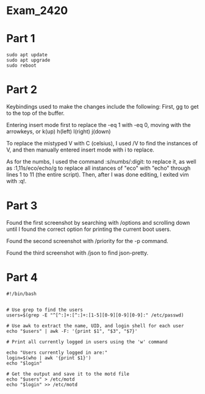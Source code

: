 # Exam_2420
# Part 1
``` 
sudo apt update
sudo apt upgrade 
sudo reboot
```
# Part 2 
Keybindings used to make the changes include the following:
First, gg to get to the top of the buffer.

Entering insert mode first to replace the -eq 1 with -eq 0, moving with the arrowkeys, or k(up) h(left) l(right) j(down)

To replace the mistyped V with C (celsius), I used /V to find the instances of V, and then manually entered insert mode with i to replace.

As for the numbs, I used the command :s/numbs/:digit: to replace it, as well as :1,11s/eco/echo/g to replace all instances of "eco" with "echo" through lines 1 to 11 (the entire script). Then, after I was done editing, I exited vim with :q!.

# Part 3
Found the first screenshot by searching with /options and scrolling down until I found the correct option for printing the current boot users.

Found the second screenshot with /priority for the -p command.

Found the third screenshot with /json to find json-pretty.



# Part 4

```
#!/bin/bash


# Use grep to find the users
users=$(grep -E "^[^:]+:[^:]+:[1-5][0-9][0-9][0-9]:" /etc/passwd)

# Use awk to extract the name, UID, and login shell for each user
echo "$users" | awk -F: '{print $1", "$3", "$7}'

# Print all currently logged in users using the 'w' command

echo "Users currently logged in are:"
login=$(who | awk '{print $1}')
echo "$login"

# Get the output and save it to the motd file
echo "$users" > /etc/motd
echo "$login" >> /etc/motd
```







